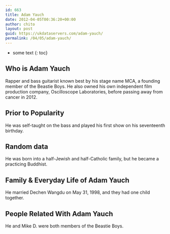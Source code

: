 ```yaml
---
id: 663
title: Adam Yauch
date: 2012-04-05T00:36:20+00:00
author: chito
layout: post
guid: https://ukdataservers.com/adam-yauch/
permalink: /04/05/adam-yauch/
---
```


* some text
{: toc}


## Who is  Adam Yauch
                  
                  
                  
Rapper and bass guitarist known best by his stage name MCA, a founding member of the Beastie Boys. He also owned his own independent film production company, Oscilloscope Laboratories, before passing away from cancer in 2012. 
                  
                
                
                
## Prior to Popularity 
                  
                  
                  
He was self-taught on the bass and played his first show on his seventeenth birthday.
                  
                
                
                
## Random data 
                  
                  
                  
He was born into a half-Jewish and half-Catholic family, but he became a practicing Buddhist.
                  
                
                
                
## Family & Everyday Life of Adam Yauch
                  
                  
                  
He married Dechen Wangdu on May 31, 1998, and they had one child together.
                  
                
                
                
## People Related With  Adam Yauch
                  
                  
                  
He and Mike D. were both members of the Beastie Boys.
                  
                
              
            
          
          
          
    
    
  
